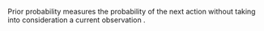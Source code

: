 Prior probability measures the probability of the next action without taking into consideration a current observation .

